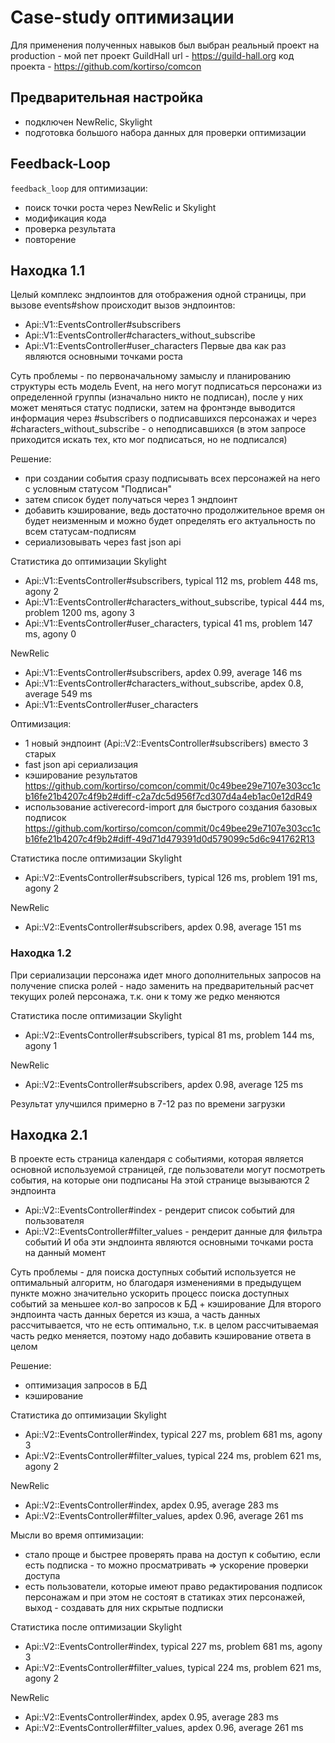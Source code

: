 # Case-study оптимизации

Для применения полученных навыков был выбран реальный проект на production - мой пет проект GuildHall
url - https://guild-hall.org
код проекта - https://github.com/kortirso/comcon

## Предварительная настройка

- подключен NewRelic, Skylight
- подготовка большого набора данных для проверки оптимизации

## Feedback-Loop

`feedback_loop` для оптимизации:

- поиск точки роста через NewRelic и Skylight
- модификация кода
- проверка результата
- повторение

## Находка 1.1
Целый комплекс эндпоинтов для отображения одной страницы, при вызове events#show происходит вызов эндпоинтов:
- Api::V1::EventsController#subscribers
- Api::V1::EventsController#characters_without_subscribe
- Api::V1::EventsController#user_characters
Первые два как раз являются основными точками роста

Суть проблемы - по первоначальному замыслу и планированию структуры есть модель Event, на него могут подписаться персонажи из определенной группы (изначально никто не подписан), после у них может меняться статус подписки, затем на фронтэнде выводится информация через #subscribers о подписавшихся персонажах и через #characters_without_subscribe - о неподписавшихся (в этом запросе приходится искать тех, кто мог подписаться, но не подписался)

Решение:
- при создании события сразу подписывать всех персонажей на него с условным статусом "Подписан"
- затем список будет получаться через 1 эндпоинт
- добавить кэширование, ведь достаточно продолжительное время он будет неизменным и можно будет определять его актуальность по всем статусам-подписям
- сериализовывать через fast json api

Статистика до оптимизации
Skylight
- Api::V1::EventsController#subscribers, typical 112 ms, problem 448 ms, agony 2
- Api::V1::EventsController#characters_without_subscribe, typical 444 ms, problem 1200 ms, agony 3
- Api::V1::EventsController#user_characters, typical 41 ms, problem 147 ms, agony 0

NewRelic
- Api::V1::EventsController#subscribers, apdex 0.99, average 146 ms
- Api::V1::EventsController#characters_without_subscribe, apdex 0.8, average 549 ms
- Api::V1::EventsController#user_characters

Оптимизация:
- 1 новый эндпоинт (Api::V2::EventsController#subscribers) вместо 3 старых
- fast json api сериализация
- кэширование результатов https://github.com/kortirso/comcon/commit/0c49bee29e7107e303cc1cb16fe21b4207c4f9b2#diff-c2a7dc5d956f7cd307d4a4eb1ac0e12dR49
- использование activerecord-import для быстрого создания базовых подписок https://github.com/kortirso/comcon/commit/0c49bee29e7107e303cc1cb16fe21b4207c4f9b2#diff-49d71d479391d0d579099c5d6c941762R13

Статистика после оптимизации
Skylight
- Api::V2::EventsController#subscribers, typical 126 ms, problem 191 ms, agony 2

NewRelic
- Api::V2::EventsController#subscribers, apdex 0.98, average 151 ms

### Находка 1.2
При сериализации персонажа идет много дополнительных запросов на получение списка ролей - надо заменить на предварительный расчет текущих ролей персонажа, т.к. они к тому же редко меняются

Статистика после оптимизации
Skylight
- Api::V2::EventsController#subscribers, typical 81 ms, problem 144 ms, agony 1

NewRelic
- Api::V2::EventsController#subscribers, apdex 0.98, average 125 ms

Результат улучшился примерно в 7-12 раз по времени загрузки

## Находка 2.1
В проекте есть страница календаря с событиями, которая является основной используемой страницей, где пользователи могут посмотреть события, на которые они подписаны
На этой странице вызываются 2 эндпоинта
- Api::V2::EventsController#index - рендерит список событий для пользователя
- Api::V2::EventsController#filter_values - рендерит данные для фильтра событий
И оба эти эндпоинта являются основными точками роста на данный момент

Суть проблемы - для поиска доступных событий используется не оптимальный алгоритм, но благодаря изменениями в предыдущем пункте можно значительно ускорить процесс поиска доступных событий за меньшее кол-во запросов к БД + кэширование
Для второго эндпоинта часть данных берется из кэша, а часть данных рассчитывается, что не есть оптимально, т.к. в целом рассчитываемая часть редко меняется, поэтому надо добавить кэширование ответа в целом

Решение:
- оптимизация запросов в БД
- кэширование

Статистика до оптимизации
Skylight
- Api::V2::EventsController#index, typical 227 ms, problem 681 ms, agony 3
- Api::V2::EventsController#filter_values, typical 224 ms, problem 621 ms, agony 2

NewRelic
- Api::V2::EventsController#index, apdex 0.95, average 283 ms
- Api::V2::EventsController#filter_values, apdex 0.96, average 261 ms

Мысли во время оптимизации:
- стало проще и быстрее проверять права на доступ к событию, если есть подписка - то можно просматривать => ускорение проверки доступа
- есть пользователи, которые имеют право редактирования подписок персонажам и при этом не состоят в статиках этих персонажей, выход - создавать для них скрытые подписки

Статистика после оптимизации
Skylight
- Api::V2::EventsController#index, typical 227 ms, problem 681 ms, agony 3
- Api::V2::EventsController#filter_values, typical 224 ms, problem 621 ms, agony 2

NewRelic
- Api::V2::EventsController#index, apdex 0.95, average 283 ms
- Api::V2::EventsController#filter_values, apdex 0.96, average 261 ms
